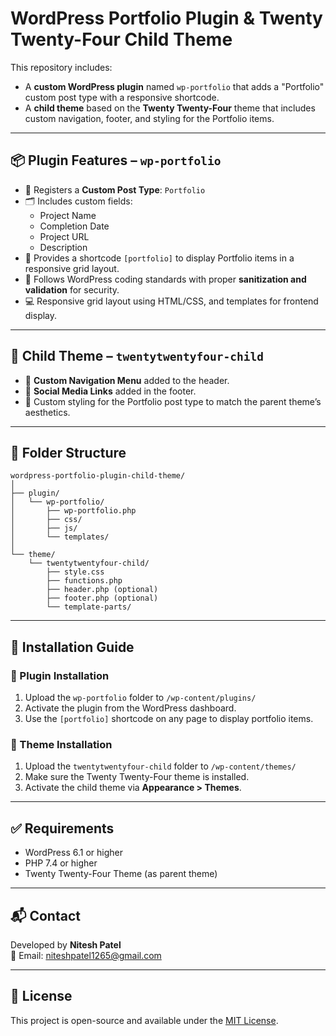 # WordPress Portfolio Plugin & Twenty Twenty-Four Child Theme

This repository includes:
- A **custom WordPress plugin** named `wp-portfolio` that adds a "Portfolio" custom post type with a responsive shortcode.
- A **child theme** based on the **Twenty Twenty-Four** theme that includes custom navigation, footer, and styling for the Portfolio items.

---

## 📦 Plugin Features – `wp-portfolio`

- 🔧 Registers a **Custom Post Type**: `Portfolio`
- 🗂️ Includes custom fields:
  - Project Name
  - Completion Date
  - Project URL
  - Description
- 🧩 Provides a shortcode `[portfolio]` to display Portfolio items in a responsive grid layout.
- 🔐 Follows WordPress coding standards with proper **sanitization and validation** for security.
- 💻 Responsive grid layout using HTML/CSS, and templates for frontend display.

---

## 🎨 Child Theme – `twentytwentyfour-child`

- 🧭 **Custom Navigation Menu** added to the header.
- 🔗 **Social Media Links** added in the footer.
- 🎨 Custom styling for the Portfolio post type to match the parent theme’s aesthetics.

---

## 📁 Folder Structure

```plaintext
wordpress-portfolio-plugin-child-theme/
│
├── plugin/
│   └── wp-portfolio/
│       ├── wp-portfolio.php
│       ├── css/
│       ├── js/
│       └── templates/
│
└── theme/
    └── twentytwentyfour-child/
        ├── style.css
        ├── functions.php
        ├── header.php (optional)
        ├── footer.php (optional)
        └── template-parts/
```

---

## 🚀 Installation Guide

### 🔌 Plugin Installation
1. Upload the `wp-portfolio` folder to `/wp-content/plugins/`
2. Activate the plugin from the WordPress dashboard.
3. Use the `[portfolio]` shortcode on any page to display portfolio items.

### 🎨 Theme Installation
1. Upload the `twentytwentyfour-child` folder to `/wp-content/themes/`
2. Make sure the Twenty Twenty-Four theme is installed.
3. Activate the child theme via **Appearance > Themes**.

---

## ✅ Requirements
- WordPress 6.1 or higher
- PHP 7.4 or higher
- Twenty Twenty-Four Theme (as parent theme)

---

## 📬 Contact
Developed by **Nitesh Patel**  
📧 Email: [niteshpatel1265@gmail.com](mailto:niteshpatel1265@gmail.com)

---

## 📄 License
This project is open-source and available under the [MIT License](LICENSE).
